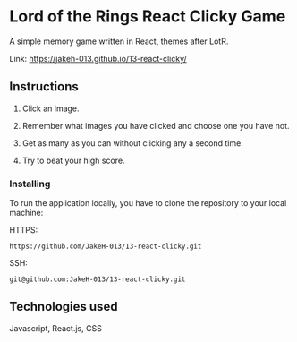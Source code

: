 # Lord of the Rings React Clicky Game

A simple memory game written in React, themes after LotR.

Link: https://jakeh-013.github.io/13-react-clicky/

## Instructions

1) Click an image. 

2) Remember what images you have clicked and choose one you have not.

3) Get as many as you can without clicking any a second time.

4) Try to beat your high score.

### Installing

To run the application locally, you have to clone the repository to your local machine:

HTTPS:
```
https://github.com/JakeH-013/13-react-clicky.git
```

SSH:
```
git@github.com:JakeH-013/13-react-clicky.git
```

## Technologies used

Javascript, React.js, CSS
